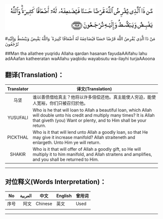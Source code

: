 ![002:245](images/002_245.gif)

#مَنْ ذَا الَّذِي يُقْرِضُ اللَّهَ قَرْضًا حَسَنًا فَيُضَاعِفَهُ لَهُ أَضْعَافًا كَثِيرَةً ۚ وَاللَّهُ يَقْبِضُ وَيَبْسُطُ وَإِلَيْهِ تُرْجَعُونَ 

##Man tha allathee yuqridu Allaha qardan hasanan fayudaAAifahu lahu adAAafan katheeratan waAllahu yaqbidu wayabsutu wa-ilayhi turjaAAoona 

## 翻译(Translation)：

| Translator | 译文(Translation)                                            |
| :--------: | ------------------------------------------------------------ |
|    马坚    | 谁以善债借给真主？他将以许多倍偿还他。真主能使人穷迫，能使人宽裕，你们只被召归於他。 |
|  YUSUFALI  | Who is he that will loan to Allah a beautiful loan, which Allah will double unto his credit and multiply many times? It is Allah that giveth (you) Want or plenty, and to Him shall be your return. |
|  PICKTHAL  | Who is it that will lend unto Allah a goodly loan, so that He may give it increase manifold? Allah straiteneth and enlargeth. Unto Him ye will return. |
|   SHAKIR   | Who is it that will offer of Allah a goodly gift, so He will multiply it to him manifold, and Allah straitens and amplifies, and you shall be returned to Him. |

---

## 对位释义(Words Interpretation)：

| No   | العربية | 中文    | English | 曾用词 |
| ---- | ------: | ------- | ------- | ------ |
| 序号 |    阿文 | Chinese | 英文    | Used   |
|      |         |         |         |        |

---
